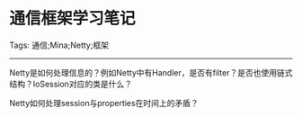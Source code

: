 # 通信框架学习笔记
Tags: 通信;Mina;Netty;框架

------

Netty是如何处理信息的？例如Netty中有Handler，是否有filter？是否也使用链式结构？IoSession对应的类是什么？

Netty如何处理session与properties在时间上的矛盾？